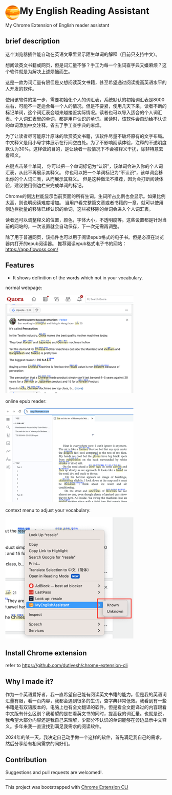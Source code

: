 # <img src="public/icons/icon_48.png" width="45" align="left"> My English Reading Assistant

My Chrome Extension of English reader assistant


## brief description
这个浏览器插件能自动在英语文章里显示陌生单词的解释（目前只支持中文）。

想阅读英文书籍或网页，但是词汇量不够？手工为每一个生词查字典又嫌麻烦？这个软件就是为解决上述烦恼而生。

这是一款为词汇量有限但是又想阅读英文书籍，甚至希望通过阅读提高英语水平的人开发的软件。

使用该软件的第一步，需要初始化个人的词汇表，系统默认的初始词汇表是8000左右，可能不一定适合每一个人的情况。但是不要紧，使用几天下来，读者不断的标记单词，这个词汇表会越来越接近实际情况。读者也可以导入适合的个人词汇表。个人词汇表里的单词，都是用户认识的单词。阅读时，该软件会自动给不认识的单词添加中文注释。省去了手工查字典的麻烦。

为了让读者尽可能原汁原味的欣赏英文书籍，该软件尽量不破坏原有的文字布局。中文释义是用小号字体展示在行间空白处。为了不影响阅读体验，注释的不透明度默认为30%。这样做的目的，是让读者一般情况下不会被释义干扰，除非特意去看释义。

右键点击某个单词，
你可以把一个单词标记为“认识”，该单词会进入你的个人词汇表，从此不再展示其释义。
你也可以把一个单词标记为“不认识”，该单词会移出你的个人词汇表，从而展示其释义。
但是这种做法不推荐，因为会打断阅读体验，建议使用侧边栏来完成单词的标记。

Chrome的侧边栏能显示当前页面的所有生词。生词所占比例也会显示。如果比例太高，则说明阅读难度增加。
当用户看完整篇文章或者书籍的一章，就可以使用侧边栏批量的移除已经认识的单词，这些被移除的单词会进入个人词汇表。

读者还可以调整释义的位置，颜色，字体大小，不透明度等。这些设置都是针对当前的网站的，一次设置就会自动保存，下一次无需再调整。


除了用于普通网页，该插件也可以用于阅读epub格式的电子书。但是必须在浏览器内打开的epub阅读器。
推荐阅读epub格式电子书的网站：https://app.flowoss.com/

## Features

- It shows definition of the words which not in your vocabulary.

normal webpage:

<img src="public/screenshots/webpage.png" width="400">

online epub reader:

<img src="public/screenshots/epub.png" width="400">

context menu to adjust your vocabulary:

<img src="public/screenshots/context-menu.png" width="400">

## Install Chrome extension

refer to https://github.com/dutiyesh/chrome-extension-cli

## Why I made it?
作为一个英语爱好者，我一直希望自己能有阅读英文书籍的能力。但是我的英语词汇量有限，看一页内容，我都会遇到很多的生词，查字典非常低效。我看到有一些书籍是有双语版本的，电脑上也有全文翻译的软件。但是看全文翻译过的内容跟看中文版有什么区别？我希望的是在看英文书的同时，提高我的词汇量。也就是说，我希望大部分内容还是我自己来理解，少部分不认识的单词能够在旁边显示中文释义。多年来我一直没找到满足我需求的阅读软件。

2024年的某一天，我决定自己动手做一个这样的软件，首先满足我自己的需求。然后分享给有相同需求的同好们。



## Contribution

Suggestions and pull requests are welcomed!.

---

This project was bootstrapped with [Chrome Extension CLI](https://github.com/dutiyesh/chrome-extension-cli)

